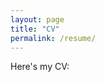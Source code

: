 ```yaml
---
layout: page
title: "CV"
permalink: /resume/
---
```


Here's my CV:

<object data="/assets/theActualCV_Oct.pdf" width="100%" height="600"></object>
